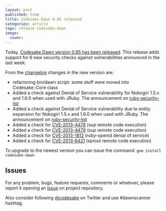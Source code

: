 ```yaml
---
layout: post
published: true
title: Codesake Dawn 0.85 released
categories: article
tags: release codesake-dawn
image:
  cover: 
---
```


Today, [Codesake Dawn version 0.85 has been released](https://rubygems.org/gems/codesake-dawn/versions/0.85). This release
adds support for 6 new security checks against vulnerabilities announced in the
last week.

From the [changelog](https://raw.github.com/codesake/codesake-dawn/master/Changelog.md) changes in the new version are:

* refactoring bin/dawn script: some stuff were moved into Codesake::Core class
* Added a check against Denial of Service vulnerability for Nokogiri 1.5.x 
  and 1.6.0 when used with JRuby. The announcement on [ruby-security-list](https://groups.google.com/forum/#!topic/ruby-security-ann/DeJpjTAg1FA)
* Added a check against Denial of Service vulnerability due to entity expansion
  for Nokogiri 1.5.x and 1.6.0 when used with JRuby. The announcement on [ruby-security-list](https://groups.google.com/forum/#!topic/ruby-security-ann/DeJpjTAg1FA)
* Added a check for [CVE-2013-4478](http://web.nvd.nist.gov/view/vuln/detail?vulnId=CVE-2013-4478&cid=3) (sup remote code execution)
* Added a check for [CVE-2013-4479](http://web.nvd.nist.gov/view/vuln/detail?vulnId=CVE-2013-4479&cid=3) (sup remote code execution)
* Added a check for [CVE-2013-1812](http://web.nvd.nist.gov/view/vuln/detail?vulnId=CVE-2013-1812&cid=3) (ruby-openid denial of service)
* Added a check for [CVE-2013-6421](http://web.nvd.nist.gov/view/vuln/detail?vulnId=CVE-2013-6421&cid=3) (sprout remote code execution)


To upgrade to the newest version you can issue the command: ```gem install codesake-dawn```

## Issues 

For any problem, bugs, feature requests, comments or whatever, please report it opening an [issue](https://github.com/codesake/codesake-dawn/issues) on project repository.

Also consider following [@codesake](https://twitter.com/codesake) on Twitter and use #dawnscanner hashtag.

